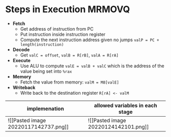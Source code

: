 # Steps in Execution MRMOVQ
- **Fetch**
	- Get address of instruction from PC
	- Put instruction inside instruction register
    - Compute the next instruction address given no jumps `valP = PC + length(instruction)`
- **Decode**
    - Get `valC = offset`, `valB = R[rB]`, `valA = R[rA]`
- **Execute**
	- Use ALU to compute `valE = valB + valC` which is the address of the value being set into `%rax`
- **Memory**
	- Fetch the value from memory: `valM = M8[valE]`
- **Writeback**
	- Write back to the destination register `R[rA] <- valM`

| implemenation                        | allowed variables in each stage      |
| ------------------------------------ | ------------------------------------ |
| ![[Pasted image 20220117142737.png]] | ![[Pasted image 20220124142101.png]] |

